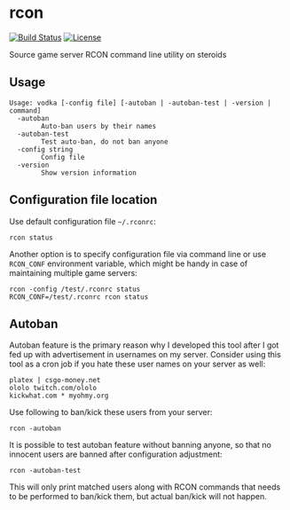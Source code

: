 rcon
====

[![Build Status](https://travis-ci.org/dieselburner/rcon.svg)](https://travis-ci.org/dieselburner/rcon)
[![License](https://img.shields.io/github/license/dieselburner/rcon.svg)](https://github.com/dieselburner/rcon/blob/master/LICENSE.md)

Source game server RCON command line utility on steroids

Usage
-----

```
Usage: vodka [-config file] [-autoban | -autoban-test | -version | command]
  -autoban
        Auto-ban users by their names
  -autoban-test
        Test auto-ban, do not ban anyone
  -config string
        Config file
  -version
        Show version information
```

Configuration file location
---------------------------
Use default configuration file `~/.rconrc`:

```
rcon status
```

Another option is to specify configuration file via command line or use `RCON_CONF` environment variable, which might be handy in case of maintaining multiple game servers:

```
rcon -config /test/.rconrc status
RCON_CONF=/test/.rconrc rcon status
```

Autoban
-------

Autoban feature is the primary reason why I developed this tool after I got fed up with advertisement in usernames on my server. Consider using this tool as a cron job if you hate these user names on your server as well:

```
platex | csgo-money.net
ololo twitch.com/ololo
kickwhat.com * myohmy.org
```

Use following to ban/kick these users from your server:

```
rcon -autoban
```

It is possible to test autoban feature without banning anyone, so that no innocent users are banned after configuration adjustment:

```
rcon -autoban-test
```

This will only print matched users along with RCON commands that needs to be performed to ban/kick them, but actual ban/kick will not happen.

